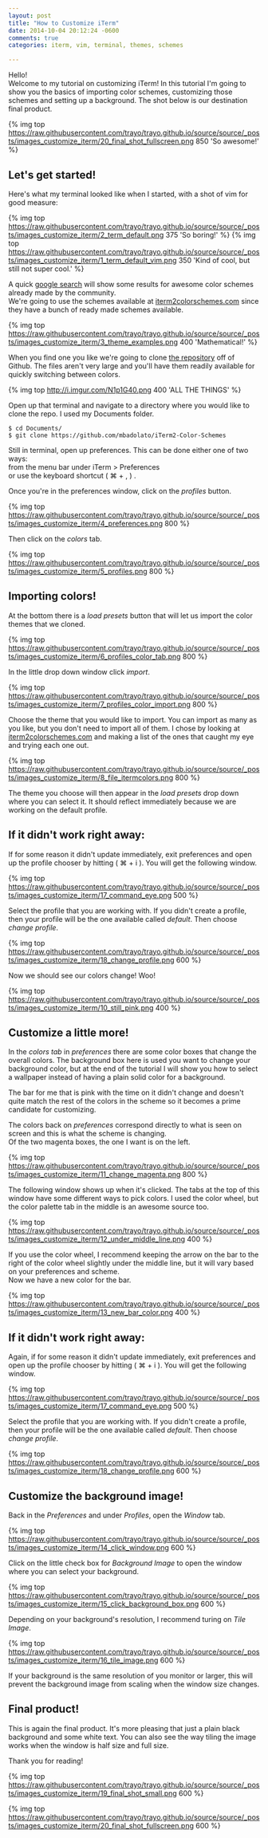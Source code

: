 ```yaml
---
layout: post
title: "How to Customize iTerm"
date: 2014-10-04 20:12:24 -0600
comments: true
categories: iterm, vim, terminal, themes, schemes

---
```


Hello!  
Welcome to my tutorial on customizing iTerm!
In this tutorial I'm going to show you the basics of importing color schemes,
customizing those schemes and setting up a background. The shot below is our
destination final product.

{% img top https://raw.githubusercontent.com/trayo/trayo.github.io/source/source/_posts/images_customize_iterm/20_final_shot_fullscreen.png 850 'So awesome!' %}



## Let's get started!

Here's what my terminal looked like when I started, with a shot of vim for good measure:

{% img top https://raw.githubusercontent.com/trayo/trayo.github.io/source/source/_posts/images_customize_iterm/2_term_default.png 375 'So boring!' %}
{% img top https://raw.githubusercontent.com/trayo/trayo.github.io/source/source/_posts/images_customize_iterm/1_term_default_vim.png 350 'Kind of cool, but still not super cool.' %}


A quick [google search](http://goo.gl/Y1A32Q) will show some
results for awesome color schemes already made by the community.  
We're going to use the schemes available at [iterm2colorschemes.com](http://iterm2colorschemes.com/)
since they have a bunch of ready made schemes available.


{% img top https://raw.githubusercontent.com/trayo/trayo.github.io/source/source/_posts/images_customize_iterm/3_theme_examples.png 400 'Mathematical!' %}


When you find one you like we're going to clone
[the repository](https://github.com/mbadolato/iTerm2-Color-Schemes) off of Github. The files
aren't very large and you'll have them readily available for quickly switching between colors.


{% img top http://i.imgur.com/N1p1G40.png 400 'ALL THE THINGS' %}


Open up that terminal and navigate to a directory where you would like to clone the repo.
I used my Documents folder.


```
$ cd Documents/  
$ git clone https://github.com/mbadolato/iTerm2-Color-Schemes  
```


Still in terminal, open up preferences. This can be done either one of two ways:  
from the menu bar under iTerm > Preferences  
or use the keyboard shortcut ( ⌘ + , ) .


Once you're in the preferences window, click on the *profiles* button.


{% img top https://raw.githubusercontent.com/trayo/trayo.github.io/source/source/_posts/images_customize_iterm/4_preferences.png 800 %}


Then click on the *colors* tab.


{% img top https://raw.githubusercontent.com/trayo/trayo.github.io/source/source/_posts/images_customize_iterm/5_profiles.png 800 %}


## Importing colors!


At the bottom there is a *load presets* button that will let us import the color themes
that we cloned.


{% img top https://raw.githubusercontent.com/trayo/trayo.github.io/source/source/_posts/images_customize_iterm/6_profiles_color_tab.png 800 %}


In the little drop down window click *import*.


{% img top https://raw.githubusercontent.com/trayo/trayo.github.io/source/source/_posts/images_customize_iterm/7_profiles_color_import.png 800 %}


Choose the theme that you would like to import. You can import as
many as you like, but you don't need to import all of them. I chose by looking at
[iterm2colorschemes.com](http://iterm2colorschemes.com/) and making a list of the
ones that caught my eye and trying each one out.


{% img top https://raw.githubusercontent.com/trayo/trayo.github.io/source/source/_posts/images_customize_iterm/8_file_itermcolors.png 800 %}


The theme you choose will then appear in the *load presets* drop down where you can select it.
It should reflect immediately because we are working on the default profile.


## If it didn't work right away:


If for some reason it didn't update immediately, exit preferences and open up the profile
chooser by hitting ( ⌘ + i ). You will get the following window.  


{% img top https://raw.githubusercontent.com/trayo/trayo.github.io/source/source/_posts/images_customize_iterm/17_command_eye.png 500 %}


Select the profile that you are working with. If you didn't create a profile, then your
profile will be the one available called *default*. Then choose *change profile*.


{% img top https://raw.githubusercontent.com/trayo/trayo.github.io/source/source/_posts/images_customize_iterm/18_change_profile.png 600 %}


Now we should see our colors change! Woo!


{% img top https://raw.githubusercontent.com/trayo/trayo.github.io/source/source/_posts/images_customize_iterm/10_still_pink.png 400 %}


## Customize a little more!


In the *colors tab* in *preferences* there are some color boxes that change the overall
colors. The background box here is used you want to change your background color, but at the end of the tutorial I
will show you how to select a wallpaper instead of having a plain solid color for a background.  


The bar for me that is pink with the time on it didn't change and doesn't quite match the rest
of the colors in the scheme so it becomes a prime candidate for customizing.


The colors back on *preferences* correspond directly to what is seen on screen and this is what
the scheme is changing.  
Of the two magenta boxes, the one I want is on the left.


{% img top https://raw.githubusercontent.com/trayo/trayo.github.io/source/source/_posts/images_customize_iterm/11_change_magenta.png 800 %}


The following window shows up when it's clicked. The tabs at the top of this window have some
different ways to pick colors. I used the color wheel, but the color palette tab in the middle
is an awesome source too.  


{% img top https://raw.githubusercontent.com/trayo/trayo.github.io/source/source/_posts/images_customize_iterm/12_under_middle_line.png 400 %}


If you use the color wheel, I recommend keeping the arrow on the bar to the right of the color
wheel slightly under the middle line, but it will vary based on your preferences and scheme.  
Now we have a new color for the bar.


{% img top https://raw.githubusercontent.com/trayo/trayo.github.io/source/source/_posts/images_customize_iterm/13_new_bar_color.png 400 %}


## If it didn't work right away:


Again, if for some reason it didn't update immediately, exit preferences and open up the profile
chooser by hitting ( ⌘ + i ). You will get the following window.  


{% img top https://raw.githubusercontent.com/trayo/trayo.github.io/source/source/_posts/images_customize_iterm/17_command_eye.png 500 %}


Select the profile that you are working with. If you didn't create a profile, then your
profile will be the one available called *default*. Then choose *change profile*.


{% img top https://raw.githubusercontent.com/trayo/trayo.github.io/source/source/_posts/images_customize_iterm/18_change_profile.png 600 %}


## Customize the background image!


Back in the *Preferences* and under *Profiles*, open the *Window* tab.


{% img top https://raw.githubusercontent.com/trayo/trayo.github.io/source/source/_posts/images_customize_iterm/14_click_window.png 600 %}


Click on the little check box for *Background Image* to open the window where you can select your background.


{% img top https://raw.githubusercontent.com/trayo/trayo.github.io/source/source/_posts/images_customize_iterm/15_click_background_box.png 600 %}


Depending on your background's resolution, I recommend turing on *Tile Image*.


{% img top https://raw.githubusercontent.com/trayo/trayo.github.io/source/source/_posts/images_customize_iterm/16_tile_image.png 600 %}


If your background is the same resolution of you monitor or larger, this will prevent the background image from scaling when the window size changes.


## Final product!


This is again the final product. It's more pleasing that just a plain black background and some white text.
You can also see the way tiling the image works when the window is half size and full size.  


Thank you for reading!


{% img top https://raw.githubusercontent.com/trayo/trayo.github.io/source/source/_posts/images_customize_iterm/19_final_shot_small.png 600 %}


{% img top https://raw.githubusercontent.com/trayo/trayo.github.io/source/source/_posts/images_customize_iterm/20_final_shot_fullscreen.png 600 %}
